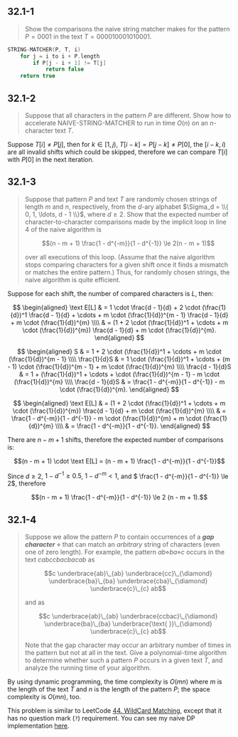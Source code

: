 ## 32.1-1

> Show the comparisons the naive string matcher makes for the pattern $P = 0001$ in the text $T = 000010001010001$.

```cpp
STRING-MATCHER(P, T, i)
    for j = i to i + P.length
        if P[j - i + 1] != T[j]
            return false
    return true
```

## 32.1-2

> Suppose that all characters in the pattern $P$ are different. Show how to accelerate $\text{NAIVE-STRING-MATCHER}$ to run in time $O(n)$ on an $n$-character text $T$.

Suppose $T[i] \ne P[j]$, then for $k \in [1, j)$, $T[i - k] = P[j - k] \ne P[0]$, the $[i - k, i)$ are all invalid shifts which could be skipped, therefore we can compare $T[i]$ with $P[0]$ in the next iteration.

## 32.1-3

> Suppose that pattern $P$ and text $T$ are randomly chosen strings of length $m$ and $n$, respectively, from the $d$-ary alphabet $\Sigma_d = \\{ 0, 1, \ldots, d - 1 \\}$, where $d \ge 2$. Show that the expected number of character-to-character comparisons made by the implicit loop in line 4 of the naive algorithm is
>
> $$(n - m + 1) \frac{1 - d^{-m}}{1 - d^{-1}} \le 2(n - m + 1)$$
>
> over all executions of this loop. (Assume that the naive algorithm stops comparing characters for a given shift once it finds a mismatch or matches the entire pattern.) Thus, for randomly chosen strings, the naive algorithm is quite efficient.

Suppose for each shift, the number of compared characters is $L$, then:

$$
\begin{aligned}
\text E[L] & = 1 \cdot \frac{d - 1}{d} + 2 \cdot (\frac{1}{d})^1 \frac{d - 1}{d} + \cdots + m \cdot (\frac{1}{d})^{m - 1} \frac{d - 1}{d} + m \cdot (\frac{1}{d})^{m} \\\\
           & = (1 + 2 \cdot (\frac{1}{d})^1 + \cdots + m \cdot (\frac{1}{d})^{m}) \frac{d - 1}{d} + m \cdot (\frac{1}{d})^{m}.
\end{aligned}
$$

$$
\begin{aligned}
                S & = 1 + 2 \cdot (\frac{1}{d})^1 + \cdots + m \cdot (\frac{1}{d})^{m - 1} \\\\
     \frac{1}{d}S & = 1 \cdot (\frac{1}{d})^1 + \cdots + (m - 1) \cdot (\frac{1}{d})^{m - 1} + m \cdot (\frac{1}{d})^{m} \\\\
 \frac{d - 1}{d}S & = 1 + (\frac{1}{d})^1 + \cdots + \cdot (\frac{1}{d})^{m - 1} - m \cdot (\frac{1}{d})^{m} \\\\
 \frac{d - 1}{d}S & = \frac{1 - d^{-m}}{1 - d^{-1}} - m \cdot (\frac{1}{d})^{m}.
\end{aligned}
$$

$$
\begin{aligned}
\text E[L] & = (1 + 2 \cdot (\frac{1}{d})^1 + \cdots + m \cdot (\frac{1}{d})^{m}) \frac{d - 1}{d} + m \cdot (\frac{1}{d})^{m} \\\\
           & = \frac{1 - d^{-m}}{1 - d^{-1}} - m \cdot (\frac{1}{d})^{m} + m \cdot (\frac{1}{d})^{m} \\\\
           & = \frac{1 - d^{-m}}{1 - d^{-1}}.
\end{aligned}
$$

There are $n - m + 1$ shifts, therefore the expected number of comparisons is:

$$(n - m + 1) \cdot \text E[L] = (n - m + 1) \frac{1 - d^{-m}}{1 - d^{-1}}$$

Since $d \ge 2$, $1 - d^{-1} \ge 0.5$, $1 - d^{-m} < 1$, and $ \frac{1 - d^{-m}}{1 - d^{-1}} \le 2$, therefore

$$(n - m + 1) \frac{1 - d^{-m}}{1 - d^{-1}} \le 2 (n - m + 1).$$

## 32.1-4

> Suppose we allow the pattern $P$ to contain occurrences of a **_gap character_** $\diamond$ that can match an _arbitrary_ string of characters (even one of zero length). For example, the pattern $ab\diamond ba\diamond c$ occurs in the text $cabccbacbacab$ as
>
> $$c \underbrace{ab}\_{ab} \underbrace{cc}\_{\diamond} \underbrace{ba}\_{ba} \underbrace{cba}\_{\diamond} \underbrace{c}\_{c} ab$$
>
> and as
>
> $$c \underbrace{ab}\_{ab} \underbrace{ccbac}\_{\diamond} \underbrace{ba}\_{ba} \underbrace{\text{ }}\_{\diamond} \underbrace{c}\_{c} ab$$
>
> Note that the gap character may occur an arbitrary number of times in the pattern but not at all in the text. Give a polynomial-time algorithm to determine whether such a pattern $P$ occurs in a given text $T$, and analyze the running time of your algorithm.

By using dynamic programming, the time complexity is $O(mn)$ where $m$ is the length of the text $T$ and $n$ is the length of the pattern $P$; the space complexity is $O(mn)$, too.

This problem is similar to LeetCode [44. WildCard Matching](https://leetcode.com/problems/wildcard-matching/), except that it has no question mark (`?`) requirement. You can see my naive DP implementation [here](https://github.com/walkccc/LeetCode/blob/master/solutions/cpp/0044.cpp).

